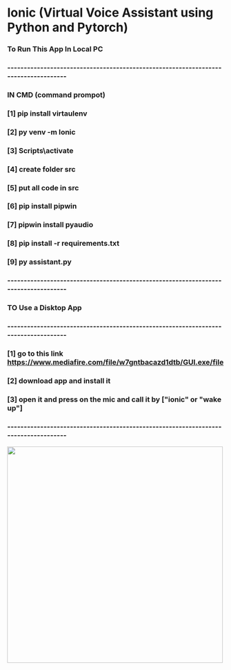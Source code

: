 # Ionic (Virtual Voice Assistant using Python and Pytorch)

### To Run This App In Local PC 
###  -----------------------------------------------------------------------------------
### IN CMD (command prompot)
### [1] pip install virtaulenv
### [2] py venv -m Ionic
### [3] Scripts\activate
### [4] create folder src
### [5] put all code in src 
### [6] pip install pipwin
### [7] pipwin install pyaudio
### [8] pip install -r requirements.txt
### [9] py assistant.py
### -----------------------------------------------------------------------------------
### TO Use a Disktop App
### -----------------------------------------------------------------------------------
### [1] go to this link https://www.mediafire.com/file/w7gntbacazd1dtb/GUI.exe/file
### [2] download app and install it
### [3] open it and press on the mic and call it by ["ionic" or "wake up"]
### -----------------------------------------------------------------------------------
<img src="https://github.com/karim-aboelazm/MIS-04/blob/my-branch/wel.gif?raw=true" width="500"/>

